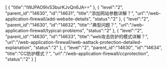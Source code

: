 [
	{
		"title":"tWJPAO9lvS3burKJvQn6JA=="
	},
	{
		"level":"2",
		"parent_id":"14630",
		"id":"14631",
		"title":"添加网站参数详解？",
		"url":"/web-application-firewall/add-website-details",
		"status":"2"
	},
	{
		"level":"2",
		"parent_id":"14630",
		"id":"14632",
		"title":"典型问题？",
		"url":"/web-application-firewall/typical-problems",
		"status":"2"
	},
	{
		"level":"2",
		"parent_id":"14630",
		"id":"14633",
		"title":"web攻击防护的模式详解？",
		"url":"/web-application-firewall/web-aattack-protection-detailed-explanation",
		"status":"2"
	},
	{
		"level":"2",
		"parent_id":"14630",
		"id":"14634",
		"title":"CC防护模式？",
		"url":"/web-application-firewall/ccprotection",
		"status":"2"
	}
]